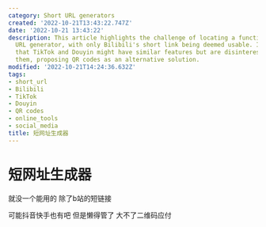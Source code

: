 ```yaml
---
category: Short URL generators
created: '2022-10-21T13:43:22.747Z'
date: '2022-10-21 13:43:22'
description: This article highlights the challenge of locating a functional short
  URL generator, with only Bilibili's short link being deemed usable. It also speculates
  that TikTok and Douyin might have similar features but are disinterested in managing
  them, proposing QR codes as an alternative solution.
modified: '2022-10-21T14:24:36.632Z'
tags:
- short_url
- Bilibili
- TikTok
- Douyin
- QR codes
- online_tools
- social_media
title: 短网址生成器
---
```


# 短网址生成器

就没一个能用的 除了b站的短链接

可能抖音快手也有吧 但是懒得管了 大不了二维码应付
